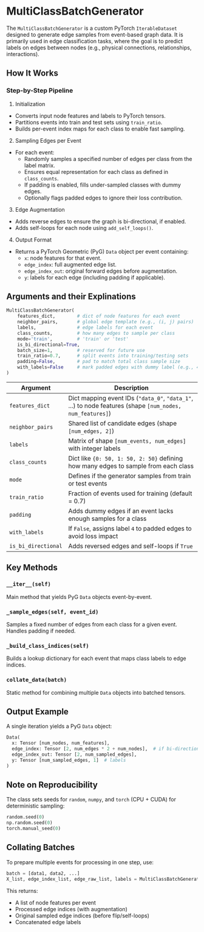 # MultiClassBatchGenerator

The `MultiClassBatchGenerator` is a custom PyTorch `IterableDataset` designed to generate edge samples from event-based graph data. It is primarily used in edge classification tasks, where the goal is to predict labels on edges between nodes (e.g., physical connections, relationships, interactions).

## How It Works

### Step-by-Step Pipeline

1. Initialization
- Converts input node features and labels to PyTorch tensors.
- Partitions events into train and test sets using `train_ratio`.
- Builds per-event index maps for each class to enable fast sampling.

2. Sampling Edges per Event

- For each event:
    - Randomly samples a specified number of edges per class from the label matrix.
    - Ensures equal representation for each class as defined in `class_counts`.
    - If padding is enabled, fills under-sampled classes with dummy edges.
    - Optionally flags padded edges to ignore their loss contribution.

3. Edge Augmentation
- Adds reverse edges to ensure the graph is bi-directional, if enabled.
- Adds self-loops for each node using `add_self_loops()`.

4. Output Format
- Returns a PyTorch Geometric (PyG) `Data` object per event containing:
    - `x`: node features for that event.
    - `edge_index`: full augmented edge list.
    - `edge_index_out`: original forward edges before augmentation.
    - `y`: labels for each edge (including padding if applicable).

## Arguments and their Explinations

```python
MultiClassBatchGenerator(
    features_dict,        # dict of node features for each event
    neighbor_pairs,       # global edge template (e.g., (i, j) pairs)
    labels,               # edge labels for each event
    class_counts,         # how many edges to sample per class
    mode='train',         # 'train' or 'test'
    is_bi_directional=True,
    batch_size=1,         # reserved for future use
    train_ratio=0.7,      # split events into training/testing sets
    padding=False,        # pad to match total class sample size
    with_labels=False     # mark padded edges with dummy label (e.g., 4)
)
```

| Argument            | Description                                                                                               |
| ------------------- | --------------------------------------------------------------------------------------------------------- |
| `features_dict`     | Dict mapping event IDs (`"data_0"`, `"data_1"`, ...) to node features (shape `[num_nodes, num_features]`) |
| `neighbor_pairs`    | Shared list of candidate edges (shape `[num_edges, 2]`)                                                   |
| `labels`            | Matrix of shape `[num_events, num_edges]` with integer labels                                             |
| `class_counts`      | Dict like `{0: 50, 1: 50, 2: 50}` defining how many edges to sample from each class                       |
| `mode`              | Defines if the generator samples from train or test events                                                |
| `train_ratio`       | Fraction of events used for training (default = 0.7)                                                      |
| `padding`           | Adds dummy edges if an event lacks enough samples for a class                                             |
| `with_labels`       | If `False`, assigns label `4` to padded edges to avoid loss impact                                        |
| `is_bi_directional` | Adds reversed edges and self-loops if `True`                                                              |


## Key Methods

### `__iter__(self)`

Main method that yields PyG `Data` objects event-by-event.

### `_sample_edges(self, event_id)`

Samples a fixed number of edges from each class for a given event. Handles padding if needed.

### `_build_class_indices(self)`

Builds a lookup dictionary for each event that maps class labels to edge indices.

### `collate_data(batch)`

Static method for combining multiple `Data` objects into batched tensors.

## Output Example

A single iteration yields a PyG `Data` object:

```python
Data(
  x: Tensor [num_nodes, num_features],
  edge_index: Tensor [2, num_edges * 2 + num_nodes],  # if bi-directional + self-loops
  edge_index_out: Tensor [2, num_sampled_edges],
  y: Tensor [num_sampled_edges, 1]  # labels
)
```

## Note on Reproducibility

The class sets seeds for `random`, `numpy`, and `torch` (CPU + CUDA) for deterministic sampling:

```python
random.seed(0)
np.random.seed(0)
torch.manual_seed(0)
```

## Collating Batches

To prepare multiple events for processing in one step, use:

```python
batch = [data1, data2, ...]
X_list, edge_index_list, edge_raw_list, labels = MultiClassBatchGenerator.collate_data(batch)
```

This returns:

- A list of node features per event
- Processed edge indices (with augmentation)
- Original sampled edge indices (before flip/self-loops)
- Concatenated edge labels
